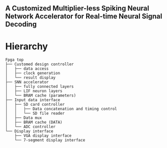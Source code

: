 ## A Customized Multiplier-less Spiking Neural Network Accelerator for Real-time Neural Signal Decoding

# Hierarchy
```
Fpga top
├── Customed design controller
│   ├── data access
│   ├── clock generation
│   └── result display
├── SNN accelerator
│   ├── fully connected layers
│   ├── LIF neuron layers
│   └── BRAM cache (parameters)
├── Input data interface
│   ├── SD card controller
│   │   ├── Data concatenation and timing control
│   │   └── SD file reader
│   ├── Data mux
│   ├── BRAM cache (DATA)
│   └── ADC controller
└── Display interface
    ├── VGA display interface
    └── 7-segment display interface
```

